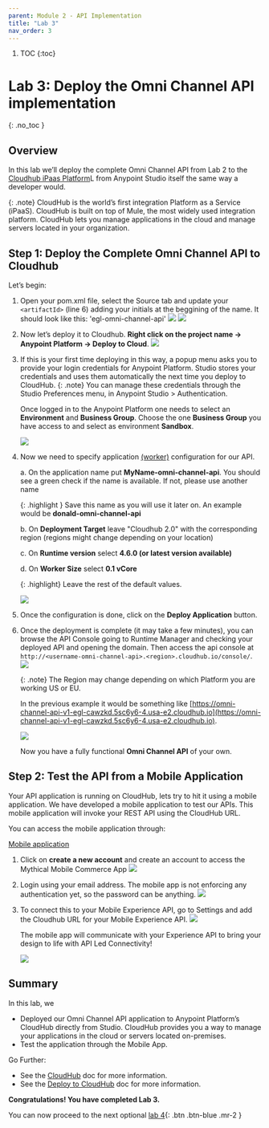 ```yaml
---
parent: Module 2 - API Implementation
title: "Lab 3"
nav_order: 3
---
```

1. TOC
{:toc}


# Lab 3: Deploy the Omni Channel API implementation
{: .no_toc }

## Overview

In this lab we’ll deploy the complete Omni Channel API from Lab 2 to the [Cloudhub iPaas Platform](https://docs.mulesoft.com/runtime-manager/)L from Anypoint Studio itself the same way a developer would.

{: .note}
CloudHub is the world’s first integration Platform as a Service (iPaaS). CloudHub is built on top of Mule, the most widely used integration platform. CloudHub lets you manage applications in the cloud and manage servers located in your organization.

## Step 1: Deploy the Complete Omni Channel API to Cloudhub
Let’s begin:

1. Open your pom.xml file, select the Source tab and update your `<artifactId>` (line 6) adding your initials at the beggining of the name. It should look like this: 'egl-omni-channel-api'
    ![](../../assets/images/module2/lab3/module2_lab3_update_pom1.png)
    ![](../../assets/images/module2/lab3/module2_lab3_update_pom.png)

2. Now let’s deploy it to Cloudhub. **Right click on the project name → Anypoint Platform → Deploy to Cloud**.
    ![](../../assets/images/module2/lab3/module2_lab3_step1_1_deploy_to_cloudhub.png)

3. If this is your first time deploying in this way, a popup menu asks you to provide your login credentials for Anypoint Platform. Studio stores your credentials and uses them automatically the next time you deploy to CloudHub.
    {: .note}
    You can manage these credentials through the Studio Preferences menu, in Anypoint Studio > Authentication.

    Once logged in to the Anypoint Platform one needs to select an **Environment** and **Business Group**. Choose the one **Business Group** you have access to and select as environment **Sandbox**.

    ![](../../assets/images/module2/lab3/module2_lab3_step1_2_choose_environmentand_businessgroup.png)

4. Now we need to specify application [(worker)](https://docs.mulesoft.com/cloudhub/cloudhub-architecture#cloudhub-workers) configuration for our API.

    a. On the application name put **MyName-omni-channel-api**. You should see a green check if the name is available. If not, please use another name

    {: .highlight }
    Save this name as you will use it later on. An example would be **donald-omni-channel-api**

    b. On **Deployment Target** leave "Cloudhub 2.0" with the corresponding region (regions might change depending on your location)

    c. On **Runtime version** select **4.6.0 (or latest version available)**

    d. On **Worker Size** select **0.1 vCore**

    {: .highlight}
    Leave the rest of the default values.

    ![](../../assets/images/module2/lab3/module2_lab3_step1_3_deploy_runtime_manager2.0.png)

5. Once the configuration is done, click on the **Deploy Application** button.

6. Once the deployment is complete (it may take a few minutes), you can browse the API Console going to Runtime Manager and checking your deployed API and opening the domain. Then access the api console at `http://<username-omni-channel-api>.<region>.cloudhub.io/console/`.
    ![](../../assets/images/module2/lab3/module2_lab3_step1_3_deploy_runtime_manager.domain.png)

    {: .note}
    The Region may change depending on which Platform you are working US or EU.

    In the previous example it would be something like [https://omni-channel-api-v1-egl-cawzkd.5sc6y6-4.usa-e2.cloudhub.io](https://omni-channel-api-v1-egl-cawzkd.5sc6y6-4.usa-e2.cloudhub.io).

    ![](../../assets/images/module2/lab3/module2_lab3_step1_4_api_console.png)

    Now you have a fully functional **Omni Channel API** of your own.

## Step 2: Test the API from a Mobile Application

Your API application is running on CloudHub, lets try to hit it using a mobile application. We have developed a mobile application to test our APIs. This mobile application will invoke your REST API using the CloudHub URL.

You can access the mobile application through:

[Mobile application](http://mythical-mobileapp.workshops.mulesoft.com/) 

1. Click on **create a new account** and create an account to access the Mythical Mobile Commerce App
    ![](../../assets/images/module2/lab3/module2_lab3_mobile_signup.png)

2. Login using your email address. The mobile app is not enforcing any authentication yet, so the password can be anything.
    ![](../../assets/images/module2/lab3/module2_lab3_mobile_login.png)

3. To connect this to your Mobile Experience API, go to Settings and add the Cloudhub URL for your Mobile Experience API.
    ![](../../assets/images/module2/lab3/module2_lab3_mobile_settings2.png)

    The mobile app will communicate with your Experience API to bring your design to life with API Led Connectivity!

    ![](../../assets/images/module2/lab3/module2_lab3_mobile_list.png)

## Summary
In this lab, we
- Deployed our Omni Channel API application to Anypoint Platform’s CloudHub directly from Studio. CloudHub provides you a way to manage your applications in the cloud or servers located on-premises.
- Test the application through the Mobile App.

Go Further:

- See the [CloudHub](https://docs.mulesoft.com/cloudhub/) doc for more information.
- See the [Deploy to CloudHub](https://docs.mulesoft.com/cloudhub/deploying-to-cloudhub) doc for more information.

**Congratulations! You have completed Lab 3.**

You can now proceed to the next optional [lab 4](./module-2-lab-4){: .btn .btn-blue  .mr-2  }